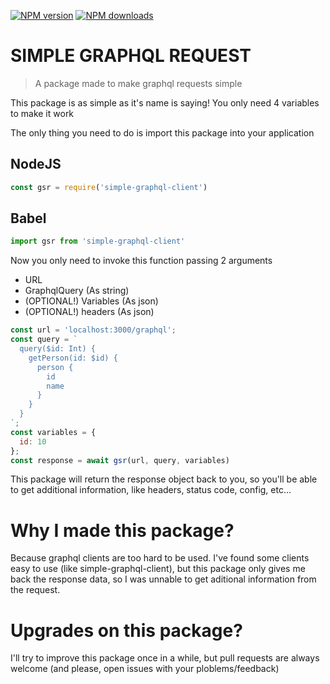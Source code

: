 <p>
    <a href="https://www.npmjs.com/package/graphql-simple-request"><img src="https://img.shields.io/npm/v/graphql-simple-request.svg?maxAge=3600" alt="NPM version" /></a>
    <a href="https://www.npmjs.com/package/graphql-simple-request"><img src="https://img.shields.io/npm/dt/graphql-simple-request.svg?maxAge=3600" alt="NPM downloads" /></a>
</p>


# SIMPLE GRAPHQL REQUEST

> A package made to make graphql requests simple

This package is as simple as it's name is saying! You only need 4 variables to make it work

The only thing you need to do is import this package into your application

## NodeJS
```js
const gsr = require('simple-graphql-client')
```

## Babel
```js
import gsr from 'simple-graphql-client'
```

Now you only need to invoke this function passing 2 arguments
- URL
- GraphqlQuery (As string)
- (OPTIONAL!) Variables (As json)
- (OPTIONAL!) headers (As json)

```js
const url = 'localhost:3000/graphql';
const query = `
  query($id: Int) {
    getPerson(id: $id) {
      person {
        id
        name
      }
    }
  }
`;
const variables = {
  id: 10
};
const response = await gsr(url, query, variables)
```

This package will return the response object back to you, so you'll be able to get additional information, like headers, status code, config, etc...

# Why I made this package?
Because graphql clients are too hard to be used. I've found some clients easy to use (like simple-graphql-client), but this package only gives me back the response data, so I was unnable to get aditional information from the request.

# Upgrades on this package?
I'll try to improve this package once in a while, but pull requests are always welcome (and please, open issues with your ploblems/feedback)

